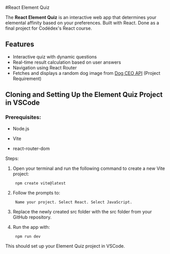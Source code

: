 #React Element Quiz


The **React Element Quiz** is an interactive web app that determines your elemental affinity based on your preferences. Built with React. Done as a final project for Codédex's React course.

## Features

- Interactive quiz with dynamic questions
- Real-time result calculation based on user answers
- Navigation using React Router
- Fetches and displays a random dog image from [Dog CEO API](https://dog.ceo/dog-api/) (Project Requirement)

## Cloning and Setting Up the Element Quiz Project in VSCode


### Prerequisites:

- Node.js

- Vite

- react-router-dom 

Steps:

1. Open your terminal and run the following command to create a new Vite project:

        npm create vite@latest

2. Follow the prompts to:

        Name your project. Select React. Select JavaScript.

3. Replace the newly created src folder with the src folder from your GitHub repository.

4. Run the app with:

        npm run dev

This should set up your Element Quiz project in VSCode.
